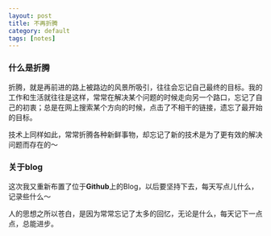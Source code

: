 ```yaml
---
layout: post
title: 不再折腾
category: default
tags: [notes]
---
```


### 什么是折腾

折腾，就是再前进的路上被路边的风景所吸引，往往会忘记自己最终的目标。我的工作和生活就往往是这样，常常在解决某个问题的时候走向另一个路口，忘记了自己的初衷；总是在网上搜索某个方向的时候，点击了不相干的链接，遗忘了最开始的目标。

技术上同样如此，常常折腾各种新鲜事物，却忘记了新的技术是为了更有效的解决问题而存在的～

### 关于blog

这次我又重新布置了位于**Github**上的Blog，以后要坚持下去，每天写点儿什么，记录些什么～

人的思想之所以苍白，是因为常常忘记了太多的回忆，无论是什么，每天记下一点点，总能进步。

